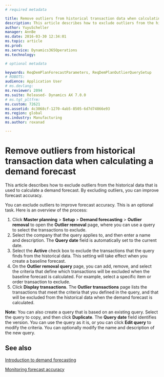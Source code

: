 ```yaml
---
# required metadata

title: Remove outliers from historical transaction data when calculating a demand forecast | Microsoft Docs
description: This article describes how to exclude outliers from the historical data that is used to calculate a demand forecast. By excluding outliers, you can improve forecast accuracy.
author: YuyuScheller
manager: AnnBe
ms.date: 2016-03-30 12:34:01
ms.topic: article
ms.prod: 
ms.service: Dynamics365Operations
ms.technology: 

# optional metadata

keywords: ReqDemPlanForecastParameters, ReqDemPlanOutlierQuerySetup
# ROBOTS: 
audience: Application User
# ms.devlang: 
ms.reviewer: 2094
ms.suite: Released- Dynamics AX 7.0.0
# ms.tgt_pltfrm: 
ms.custom: 72621
ms.assetid: 4c3068cf-1270-4ab5-8505-6d7d74866e93
ms.region: global
ms.industry: Manufacturing
ms.author: roxanad

---
```


# Remove outliers from historical transaction data when calculating a demand forecast

This article describes how to exclude outliers from the historical data that is used to calculate a demand forecast. By excluding outliers, you can improve forecast accuracy.

You can exclude outliers to improve forecast accuracy. This is an optional task. Here is an overview of the process:

1.  Click **Master planning** &gt; **Setup** &gt; **Demand forecasting** &gt; **Outlier removal** to open the **Outlier removal** page, where you can use a query to select the transactions to exclude.
2.  Select the company that the query applies to, and then enter a name and description. The **Query date** field is automatically set to the current date.
3.  Select the **Active** check box to exclude the transactions that the query finds from the historical data. This setting will take effect when you create a baseline forecast.
4.  On the **Outlier removal query** page, you can add, remove, and select the criteria that define which transactions will be excluded when the baseline forecast is calculated. For example, select a specific item or order transaction to exclude.
5.  Click **Display transactions**. The **Outlier transactions** page lists the transactions that meet the criteria that you defined in the query, and that will be excluded from the historical data when the demand forecast is calculated.

**Note:** You can also create a query that is based on an existing query. Select the query to copy, and then click **Duplicate**. The **Query date** field identifies the version. You can use the query as it is, or you can click **Edit query** to modify the criteria. You can optionally modify the name and description of the new query.

See also
--------

[Introduction to demand forecasting](https://docs.microsoft.com/en-us/dynamics365/operations/manufacturing/master-planning/introduction-to-dynamics-ax7-demand-forecasting)

[Monitoring forecast accuracy](https://docs.microsoft.com/en-us/dynamics365/operations/manufacturing/master-planning/monitoring-forecast-accuracy)

